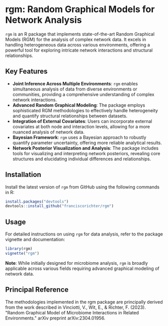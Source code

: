 # rgm: Random Graphical Models for Network Analysis

`rgm` is an R package that implements state-of-the-art Random Graphical Models (RGM) for the analysis of complex network data. It excels in handling heterogeneous data across various environments, offering a powerful tool for exploring intricate network interactions and structural relationships.

## Key Features

- **Joint Inference Across Multiple Environments**: `rgm` enables simultaneous analysis of data from diverse environments or communities, providing a comprehensive understanding of complex network interactions.
- **Advanced Random Graphical Modeling**: The package employs sophisticated RGM methodologies to effectively handle heterogeneity and quantify structural relationships between datasets.
- **Integration of External Covariates**: Users can incorporate external covariates at both node and interaction levels, allowing for a more nuanced analysis of network data.
- **Bayesian Framework**: `rgm` uses a Bayesian approach to robustly quantify parameter uncertainty, offering more reliable analytical results.
- **Network Posterior Visualization and Analysis**: The package includes tools for visualizing and interpreting network posteriors, revealing core structures and elucidating individual differences and relationships.

## Installation

Install the latest version of `rgm` from GitHub using the following commands in R:

```R
install.packages("devtools")
devtools::install_github("franciscorichter/rgm")
```

## Usage

For detailed instructions on using `rgm` for data analysis, refer to the package vignette and documentation:

```R
library(rgm)
vignette("rgm")
```

**Note**: While initially designed for microbiome analysis, `rgm` is broadly applicable across various fields requiring advanced graphical modeling of network data.

## Principal Reference

The methodologies implemented in the rgm package are principally derived from the work described in Vinciotti, V., Wit, E., & Richter, F. (2023). "Random Graphical Model of Microbiome Interactions in Related Environments." arXiv preprint arXiv:2304.01956.


